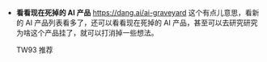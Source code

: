 - **看看现在死掉的 AI 产品**
  https://dang.ai/ai-graveyard
  这个有点儿意思，看新的 AI 产品列表看多了，还可以看看现在死掉的 AI 产品，甚至可以去研究研究为啥这个产品挂了，就可以打消掉一些想法。

  TW93 推荐